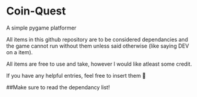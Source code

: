 # Coin-Quest
A simple pygame platformer

All items in this github repository are to be considered dependancies and the game cannot run without them unless said otherwise (like saying DEV on a item).

All items are free to use and take, however I would like atleast some credit.

If you have any helpful entries, feel free to insert them 🙂

##Make sure to read the dependancy list!
